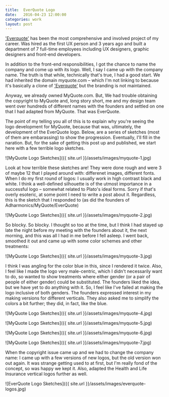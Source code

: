 ```yaml
---
title:  EverQuote Logo
date:   2016-04-23 12:00:00
categories: work
layout: post
---
```



['Everquote'][everquote] has been the most comprehensive and involved project of my career. Was hired as the first UX person and 3 years ago and built a department of 7 full-time employees including UX designers, graphic designers and front-end developers.

In addition to the front-end responsibilities, I got the chance to name the company and come up with its logo. Well, I say I came up with the company name. The truth is that while, technically that's true, I had a good start. We had inherited the domain myquote.com – which I'm not linking to because it's basically a clone of ['Everquote'][everquote] but the branding is not maintained.

Anyway, we already owned MyQuote.com. But, We had trouble obtaining the copyright to MyQuote and, long story short, me and my design team went over hundreds of different names with the founders and settled on one that I had adapted from MyQuote. That was EverQuote.

The point of my telling you all of this is to explain why you're seeing the logo development for MyQuote, because that was, ultimately, the development of the EverQuote logo. Below, are a series of sketches (most of them are embarassing) to show the progression. Eventually, I'll fill in the naration. But, for the sake of getting this post up and published, we start here with a few terrible logo sketches.

![MyQuote Logo Sketches]({{ site.url }}/assets/images/myquote-1.jpg)

Look at how terrible these sketches are! They were done rough and were 3 of maybe 12 that I played around with: differenet images, different fonts. When I do my first round of logos: I usually work in high contrast black and white. I think a well-defined silhouette is of the utmost importance in a successful logo – somewhat related to Plato's ideal forms. Sorry if that's overly esoteric, at some point I need to write a post about it. Regardless, this is the sketch that I responded to (as did the founders of Adharmonics/MyQuote/EverQuote)

![MyQuote Logo Sketches]({{ site.url }}/assets/images/myquote-2.jpg)

So blocky. So blocky. I thought so too at the time, but I think I had stayed up late the night before my meeting with the founders about it, the next morning, and this was all I had in me before I fell asleep. I went back, smoothed it out and came up with some color schemes and other treatments:

![MyQuote Logo Sketches]({{ site.url }}/assets/images/myquote-3.jpg)

I think I was angling for the color blue in this, since I rendered it twice. Also, I feel like I made the logo very male-centric, which I didn't necessarily want to do, so wanted to show treatments where either gender (or a pair of people of either gender) could be substituted. The founders liked the idea, but we have yet to do anything with it. So, I feel like I've failed at making the logo inclusive of both genders. The founders expressed interest in my making versions for different verticals. They also asked me to simplify the colors a bit further; they did, in fact, like the blue.

![MyQuote Logo Sketches]({{ site.url }}/assets/images/myquote-4.jpg)

![MyQuote Logo Sketches]({{ site.url }}/assets/images/myquote-5.jpg)

![MyQuote Logo Sketches]({{ site.url }}/assets/images/myquote-6.jpg)

![MyQuote Logo Sketches]({{ site.url }}/assets/images/myquote-7.jpg)

When the copyright issue came up and we had to change the company name: I came up with a few versions of new logos, but the old version won out again. It was strange getting used to at first, but I'm really fond of the concept, so was happy we kept it. Also, adapted the Health and Life Insurance vertical logos further as well.

![EverQuote Logo Sketches]({{ site.url }}/assets/images/everquote-logos.jpg)






[everquote]:   http://everquote.com



